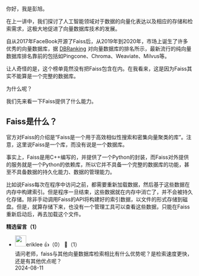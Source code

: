 你好，我是彭旭。

在上一讲中，我们探讨了人工智能领域对于数据的向量化表达以及相应的存储和检索需求，这极大地促进了向量数据库技术的发展。

自从2017年FaceBook开源了Faiss后，从2019年到2020年，市场上诞生了许多优秀的向量数据库，据 [DBRanking](https://db-engines.com/en/ranking/vector+dbms) 对向量数据库的排名所示，最新流行的纯向量数据库排名靠前的包括如Pingcone、Chroma、Weaviate、Milvus等。

让人奇怪的是，这个榜单竟然没有把Faiss包含在内。在我看来，这是因为Faiss其实不能算是一个完整的数据库。

为什么呢？

我们先来看一下Faiss提供了什么能力。

## Faiss是什么？

官方对Faiss的介绍是“Faiss是一个用于高效相似性搜索和密集向量聚类的库”。注意，这里说Faiss是一个库，而没有说是一个数据库。

事实上，Faiss是用C++编写的，并提供了一个Python的封装，而Faiss对外提供的服务就是一个Python的依赖库，所以它并不具备一个完整的数据库的功能，甚至不具备数据的持久化能力、数据的管理能力。

比如说Faiss每次在程序中访问之前，都需要重新加载数据，然后基于这些数据在内存中构建索引。但是程序一旦结束，这些数据就在内存中消亡了，并不会被持久化存储。除非手动调用Faiss的API将构建好的索引数据，以文件的形式存储到磁盘。但是，就算存储下来，也没有一个管理工具可以查看这些数据，只能在Faiss重新启动后，再去加载这个文件。
<div><strong>精选留言（1）</strong></div><ul>
<li><img src="https://thirdwx.qlogo.cn/mmopen/vi_32/Q0j4TwGTfTIyhbzdkFM64Npva5ZKf4IPwhy6rDAX0L77QNESbalnXhnGKibcTbwtSaNC0hO6z0icO8DYI9Nf4xwg/132" width="30px"><span>eriklee</span> 👍（0） 💬（1）<div>请问老师，faiss与其他向量数据库检索相比有什么优势呢？是检索速度更快，还是有其他优点呢？</div>2024-08-11</li><br/>
</ul>